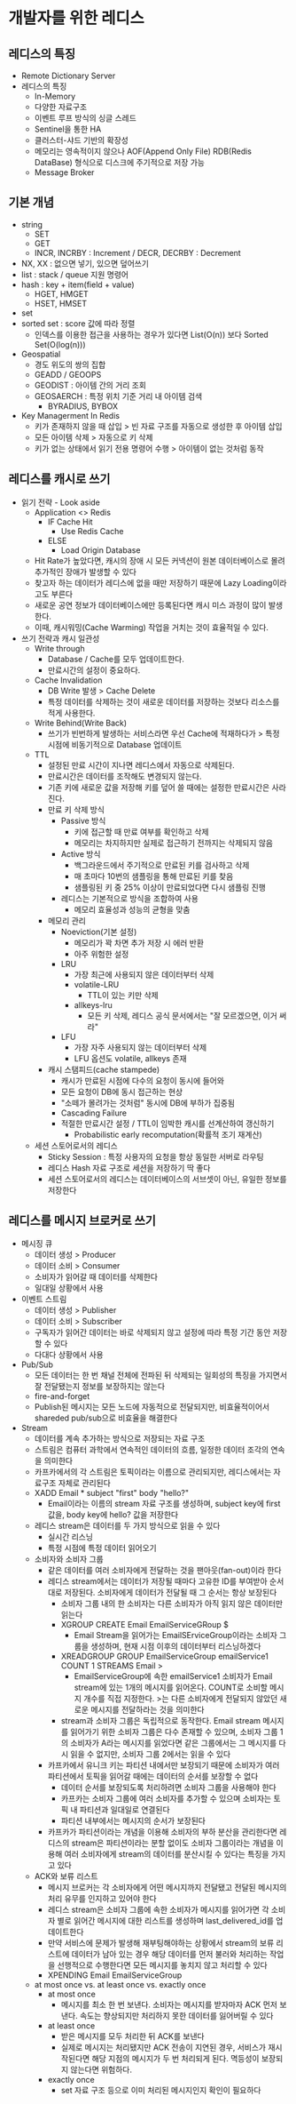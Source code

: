 # 개발자를 위한 레디스

## 레디스의 특징
* Remote Dictionary Server
* 레디스의 특징
  * In-Memory
  * 다양한 자료구조
  * 이벤트 루프 방식의 싱글 스레드
  * Sentinel을 통한 HA
  * 클러스터-샤드 기반의 확장성
  * 메모리는 영속적이지 않으나 AOF(Append Only File) RDB(Redis DataBase) 형식으로 디스크에 주기적으로 저장 가능
  * Message Broker

## 기본 개념
* string
  * SET
  * GET
  * INCR, INCRBY : Increment / DECR, DECRBY : Decrement
* NX, XX : 없으면 넣기, 있으면 덮어쓰기
* list : stack / queue 지원 명령어
* hash : key + item(field + value)
  * HGET, HMGET
  * HSET, HMSET
* set
* sorted set : score 값에 따라 정렬
  * 인덱스를 이용한 접근을 사용하는 경우가 있다면 List(O(n)) 보다 Sorted Set(O(log(n)))
* Geospatial
  * 경도 위도의 쌍의 집합
  * GEADD / GEOOPS
  * GEODIST : 아이템 간의 거리 조회
  * GEOSAERCH : 특정 위치 기준 거리 내 아이템 검색
    * BYRADIUS, BYBOX
* Key Managerment In Redis
  * 키가 존재하지 않을 때 삽입 > 빈 자료 구조를 자동으로 생성한 후 아이템 삽입
  * 모든 아이템 삭제 > 자동으로 키 삭제
  * 키가 없는 상태에서 읽기 전용 명령어 수행 > 아이템이 없는 것처럼 동작

## 레디스를 캐시로 쓰기
* 읽기 전략 - Look aside
  * Application <> Redis
    * IF Cache Hit
      * Use Redis Cache
    * ELSE 
      * Load Origin Database 
  * Hit Rate가 높았다면, 캐시의 장애 시 모든 커넥션이 원본 데이터베이스로 몰려 추가적인 장애가 발생할 수 있다
  * 찾고자 하는 데이터가 레디스에 없을 때만 저장하기 때문에 Lazy Loading이라고도 부른다
  * 새로운 공연 정보가 데이터베이스에만 등록된다면 캐시 미스 과정이 많이 발생한다.
  * 이때, 캐시워밍(Cache Warming) 작업을 거치는 것이 효율적일 수 있다.
* 쓰기 전략과 캐시 일관성
  * Write through
    * Database / Cache를 모두 업데이트한다.
    * 만료시간의 설정이 중요하다.
  * Cache Invalidation
    * DB Write 발생 > Cache Delete
    * 특정 데이터를 삭제하는 것이 새로운 데이터를 저장하는 것보다 리소스를 적게 사용한다.
  * Write Behind(Write Back)
    * 쓰기가 빈번하게 발생하는 서비스라면 우선 Cache에 적재하다가 > 특정 시점에 비동기적으로 Database 업데이트
  * TTL
    * 설정된 만료 시간이 지나면 레디스에서 자동으로 삭제된다.
    * 만료시간은 데이터를 조작해도 변경되지 않는다.
    * 기존 키에 새로운 값을 저장해 키를 덮어 쓸 때에는 설정한 만료시간은 사라진다.
    * 만료 키 삭제 방식
      * Passive 방식
        * 키에 접근할 때 만료 여부를 확인하고 삭제
        * 메모리는 차지하지만 실제로 접근하기 전까지는 삭제되지 않음
      * Active 방식
        * 백그라운드에서 주기적으로 만료된 키를 검사하고 삭제
        * 매 초마다 10번의 샘플링을 통해 만료된 키를 찾음
        * 샘플링된 키 중 25% 이상이 만료되었다면 다시 샘플링 진행
      * 레디스는 기본적으로 방식을 조합하여 사용
        * 메모리 효율성과 성능의 균형을 맞춤
    * 메모리 관리
      * Noeviction(기본 설정)
        * 메모리가 꽉 차면 추가 저장 시 에러 반환
        * 아주 위험한 설정
      * LRU
        * 가장 최근에 사용되지 않은 데이터부터 삭제
        * volatile-LRU
          * TTL이 있는 키만 삭제
        * allkeys-lru
          * 모든 키 삭제, 레디스 공식 문서에서는 "잘 모르겠으면, 이거 써라"
      * LFU
        * 가장 자주 사용되지 않는 데이터부터 삭제
        * LFU 옵션도 volatile, allkeys 존재
    * 캐시 스탬피드(cache stampede)
      * 캐시가 만료된 시점에 다수의 요청이 동시에 들어와
      * 모든 요청이 DB에 동시 접근하는 현상
      * "소떼가 몰려가는 것처럼" 동시에 DB에 부하가 집중됨
      * Cascading Failure
      * 적절한 만료시간 설정 / TTL이 임박한 캐시를 선계산하여 갱신하기
        * Probabilistic early recomputation(확률적 조기 재계산)
  * 세션 스토어로서의 레디스
    * Sticky Session : 특정 사용자의 요청을 항상 동일한 서버로 라우팅
    * 레디스 Hash 자료 구조로 세션을 저장하기 딱 좋다
    * 세션 스토어로서의 레디스는 데이터베이스의 서브셋이 아닌, 유일한 정보를 저장한다
## 레디스를 메시지 브로커로 쓰기
* 메시징 큐
  * 데이터 생성 > Producer
  * 데이터 소비 > Consumer
  * 소비자가 읽어갈 때 데이터를 삭제한다
  * 일대일 상황에서 사용
* 이벤트 스트림
  * 데이터 생성 > Publisher
  * 데이터 소비 > Subscriber
  * 구독자가 읽어간 데이터는 바로 삭제되지 않고 설정에 따라 특정 기간 동안 저장할 수 있다
  * 다대다 상황에서 사용
* Pub/Sub
  * 모든 데이터는 한 번 채널 전체에 전파된 뒤 삭제되는 일회성의 특징을 가지면서 잘 전달됐는지 정보를 보장하지는 않는다
  * fire-and-forget
  * Publish된 메시지는 모든 노드에 자동적으로 전달되지만, 비효율적이어서 shareded pub/sub으로 비효율을 해결한다
* Stream
  * 데이터를 계속 추가하는 방식으로 저장되는 자료 구조
  * 스트림은 컴퓨터 과학에서 연속적인 데이터의 흐름, 일정한 데이터 조각의 연속을 의미한다
  * 카프카에서의 각 스트림은 토픽이라는 이름으로 관리되지만, 레디스에서는 자료구조 자체로 관리된다
  * XADD Email * subject "first" body "hello?"
    * Email이라는 이름의 stream 자료 구조를 생성하며, subject key에 first 값을, body key에 hello? 값을 저장한다
  * 레디스 stream은 데이터를 두 가지 방식으로 읽을 수 있다
    * 실시간 리스닝
    * 특정 시점에 특정 데이터 읽어오기
  * 소비자와 소비자 그룹
    * 같은 데이터를 여러 소비자에게 전달하는 것을 팬아웃(fan-out)이라 한다
    * 레디스 stream에서는 데이터가 저장될 때마다 고유한 ID를 부여받아 순서대로 저장된다. 소비자에게 데이터가 전달될 때 그 순서는 항상 보장된다
      * 소비자 그룹 내의 한 소비자는 다른 소비자가 아직 읽지 않은 데이터만 읽는다
      * XGROUP CREATE Email EmailServiceGRoup $
        * Email Stream을 읽어가는 EmailSErviceGroup이라는 소비자 그룹을 생성하며, 현재 시점 이후의 데이터부터 리스닝하겠다
      * XREADGROUP GROUP EmailServiceGroup emailService1 COUNT 1 STREAMS Email >
        * EmailServiceGroup에 속한 emailService1 소비자가 Email stream에 있는 1개의 메시지를 읽어온다. COUNT로 소비할 메시지 개수를 직접 지정한다. >는 다른 소비자에게 전달되지 않았던 새로운 메시지를 전달하라는 것을 의미한다
      * stream과 소비자 그룹은 독립적으로 동작한다. Email stream 메시지를 읽어가기 위한 소비자 그룹은 다수 존재할 수 있으며, 소비자 그룹 1의 소비자가 A라는 메시지를 읽었다면 같은 그룹에서는 그 메시지를 다시 읽을 수 없지만, 소비자 그룹 2에서는 읽을 수 있다
    * 카프카에서 유니크 키는 파티션 내에서만 보장되기 때문에 소비자가 여러 파티션에서 토픽을 읽어갈 때에는 데이터의 순서를 보장할 수 없다
      * 데이터 순서를 보장되도록 처리하려면 소비자 그룹을 사용해야 한다
      * 카프카는 소비자 그룹에 여러 소비자를 추가할 수 있으며 소비자는 토픽 내 파티션과 일대일로 연결된다
      * 파티션 내부에서는 메시지의 순서가 보장된다
    * 카프카가 파티션이라는 개념을 이용해 소비자의 부하 분산을 관리한다면 레디스의 stream은 파티션이라는 분할 없이도 소비자 그룹이라는 개념을 이용해 여러 소비자에게 stream의 데이터를 분산시킬 수 있다는 특징을 가지고 있다
  * ACK와 보류 리스트
    * 메시지 브로커는 각 소비자에게 어떤 메시지까지 전달됐고 전달된 메시지의 처리 유무를 인지하고 있어야 한다
    * 레디스 stream은 소비자 그룹에 속한 소비자가 메시지를 읽어가면 각 소비자 별로 읽어간 메시지에 대한 리스트를 생성하며 last_delivered_id를 업데이트한다
    * 만약 서비스에 문제가 발생해 재부팅해야하는 상황에서 stream의 보류 리스트에 데이터가 남아 있는 경우 해당 데이터를 먼저 불러와 처리하는 작업을 선행적으로 수행한다면 모든 메시지를 놓치지 않고 처리할 수 있다
    * XPENDING Email EmailServiceGroup
  * at most once vs. at least once vs. exactly once
    * at most once
      * 메시지를 최소 한 번 보낸다. 소비자는 메시지를 받자마자 ACK 먼저 보낸다. 속도는 향상되지만 처리하지 못한 데이터를 잃어버릴 수 있다
    * at least once 
      * 받은 메시지를 모두 처리한 뒤 ACK를 보낸다
      * 실제로 메시지는 처리됐지만 ACK 전송이 지연된 경우, 서비스가 재시작된다면 해당 지점의 메시지가 두 번 처리되게 된다. 멱등성이 보장되지 않는다면 위험하다.
    * exactly once
      * set 자료 구조 등으로 이미 처리된 메시지인지 확인이 필요하다
